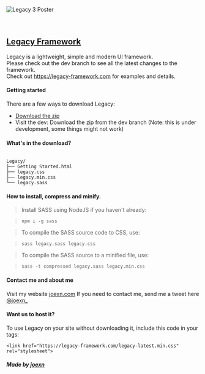 ![Legacy 3 Poster](http://i.imgur.com/6EFrWbv.png)
<br /><br /><br />
## [Legacy Framework](https://legacy-framework.com)
Legacy is a lightweight, simple and modern UI framework.
<br />
Please check out the dev branch to see all the latest changes to the framework.
<br />
Check out <https://legacy-framework.com> for examples and details.<br />


#### Getting started

There are a few ways to download Legacy:
- [Download the zip](https://legacy-framework.com/Downloads)
- Visit the dev: Download the zip from the dev branch (Note: this is under development, some things might not work)


#### What's in the download?

```

Legacy/
├── Getting Started.html
├── legacy.css
├── legacy.min.css
└── legacy.sass

```

#### How to install, compress and minify.


> Install SASS using NodeJS if you haven't already:

>     npm i -g sass

> To compile the SASS source code to CSS, use:

>     sass legacy.sass legacy.css

> To compile the SASS source to a minified file, use:

>     sass -t compressed legacy.sass legacy.min.css

#### Contact me and about me
Visit my website [joexn.com](http://joexn.com)
If you need to contact me, send me a tweet here [@joexn_](https://twitter.com/@joexn_)

#### Want us to host it?
To use Legacy on your site without downloading it, include this code in your <head> tags:

```
<link href="https://legacy-framework.com/legacy-latest.min.css" rel="stylesheet">
```

##### Made by [joexn](https://joexn.com)
